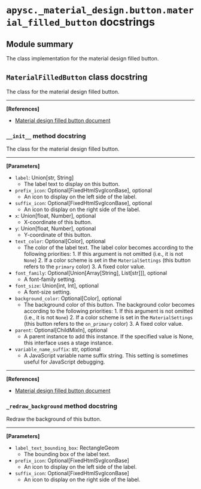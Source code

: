 # `apysc._material_design.button.material_filled_button` docstrings

## Module summary

The class implementation for the material design filled button.

## `MaterialFilledButton` class docstring

The class for the material design filled button.<hr>

**[References]**

- [Material design filled button document](https://m3.material.io/components/buttons/specs#0b1b7bd2-3de8-431a-afa1-d692e2e18b0d)

### `__init__` method docstring

The class for the material design filled button.<hr>

**[Parameters]**

- `label`: Union[str, String]
  - The label text to display on this button.
- `prefix_icon`: Optional[FixedHtmlSvgIconBase], optional
  - An icon to display on the left side of the label.
- `suffix_icon`: Optional[FixedHtmlSvgIconBase], optional
  - An icon to display on the right side of the label.
- `x`: Union[float, Number], optional
  - X-coordinate of this button.
- `y`: Union[float, Number], optional
  - Y-coordinate of this button.
- `text_color`: Optional[Color], optional
  - The color of the label text. The label color becomes according to the following priorities: 1. If this argument is not omitted (i.e., it is not `None`) 2. If a color scheme is set in the `MaterialSettings` (this button refers to the `primary` color) 3. A fixed color value.
- `font_family`: Optional[Union[Array[String], List[str]]], optional
  - A font-family setting.
- `font_size`: Union[int, Int], optional
  - A font-size setting.
- `background_color`: Optional[Color], optional
  - The background color of this button. The background color becomes according to the following priorities: 1. If this argument is not omitted (i.e., it is not `None`) 2. If a color scheme is set in the `MaterialSettings` (this button refers to the `on_primary` color) 3. A fixed color value.
- `parent`: Optional[ChildMixIn], optional
  - A parent instance to add this instance. If the specified value is None, this interface uses a stage instance.
- `variable_name_suffix`: str, optional
  - A JavaScript variable name suffix string. This setting is sometimes useful for JavaScript debugging.

<hr>

**[References]**

- [Material design filled button document](https://m3.material.io/components/buttons/specs#0b1b7bd2-3de8-431a-afa1-d692e2e18b0d)

### `_redraw_background` method docstring

Redraw the background of this button.<hr>

**[Parameters]**

- `label_text_bounding_box`: RectangleGeom
  - The bounding box of the label text.
- `prefix_icon`: Optional[FixedHtmlSvgIconBase]
  - An icon to display on the left side of the label.
- `suffix_icon`: Optional[FixedHtmlSvgIconBase]
  - An icon to display on the right side of the label.